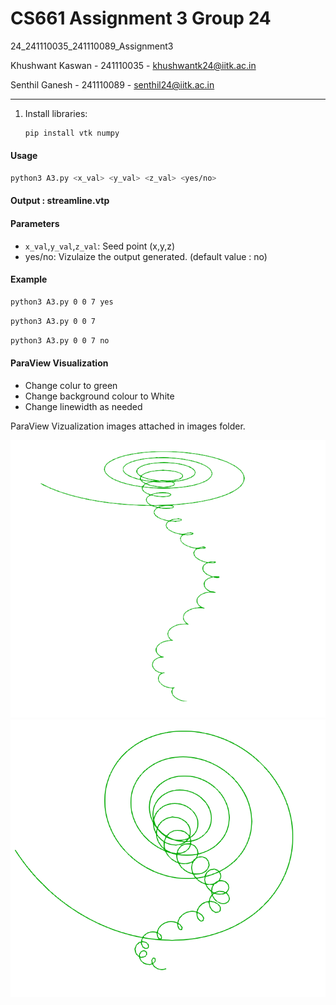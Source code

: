# CS661 Assignment 3 Group 24
24_241110035_241110089_Assignment3

Khushwant Kaswan - 241110035 - khushwantk24@iitk.ac.in

Senthil Ganesh - 241110089 - senthil24@iitk.ac.in

---


1. Install libraries:
   ```bash
   pip install vtk numpy
   ```

#### **Usage**
```bash
python3 A3.py <x_val> <y_val> <z_val> <yes/no>
```

#### Output : streamline.vtp

#### **Parameters**
- `x_val`,`y_val`,`z_val`: Seed point (x,y,z)
- yes/no: Vizulaize the output generated. (default value : no)

#### **Example**
```bash
python3 A3.py 0 0 7 yes
```

```bash
python3 A3.py 0 0 7
```

```bash
python3 A3.py 0 0 7 no
```

#### ParaView Visualization
- Change colur to green
- Change background colour to White
- Change linewidth as needed

ParaView Vizualization images attached in images folder.

![](images/1.png)
![](images/2.png)
